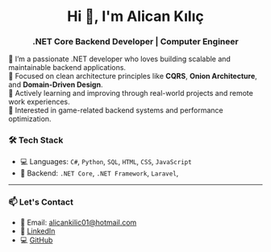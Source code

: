 <h1 align="center">Hi 👋, I'm Alican Kılıç</h1>
<h3 align="center">.NET Core Backend Developer | Computer Engineer</h3>



🔹 I’m a passionate .NET developer who loves building scalable and maintainable backend applications.  
🔹 Focused on clean architecture principles like **CQRS**, **Onion Architecture**, and **Domain-Driven Design**.  
🔹 Actively learning and improving through real-world projects and remote work experiences.  
🔹 Interested in game-related backend systems and performance optimization.



### 🛠 Tech Stack
- 💻 Languages: `C#`, `Python`, `SQL`, `HTML`, `CSS`, `JavaScript`
- 🚀 Backend: `.NET Core`, `.NET Framework`, `Laravel`,


---

### 📫 Let's Contact

- 📧 Email: alicankilic01@hotmail.com  
- 💼 [LinkedIn](https://www.linkedin.com/in/alican-kilic)  
- 💻 [GitHub](https://github.com/ceng-alicank)  

